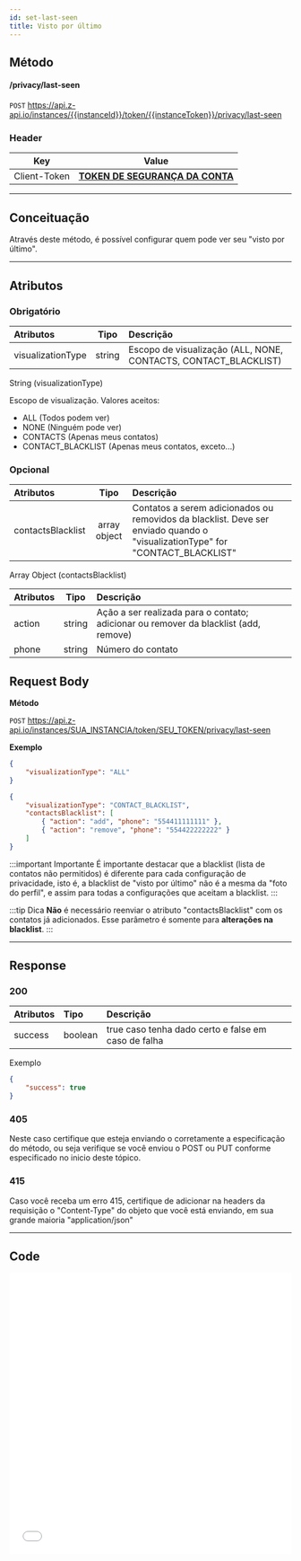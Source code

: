 ```yaml
---
id: set-last-seen
title: Visto por último
---
```


## Método

#### /privacy/last-seen

`POST` https://api.z-api.io/instances/{{instanceId}}/token/{{instanceToken}}/privacy/last-seen

### Header

|      Key       |            Value            |
| :------------: |     :-----------------:     |
|  Client-Token  | **[TOKEN DE SEGURANÇA DA CONTA](../security/client-token)** |
---

## Conceituação

Através deste método, é possível configurar quem pode ver seu "visto por último".

---

## Atributos

### Obrigatório

| Atributos            |  Tipo   | Descrição                                                       |
| :------------------- | :-----: | :-------------------------------------------------------------- |
| visualizationType    | string  | Escopo de visualização (ALL, NONE, CONTACTS, CONTACT_BLACKLIST) |

String (visualizationType)

Escopo de visualização. Valores aceitos:
 - ALL (Todos podem ver)
 - NONE (Ninguém pode ver)
 - CONTACTS (Apenas meus contatos)
 - CONTACT_BLACKLIST (Apenas meus contatos, exceto...)

### Opcional

| Atributos            |  Tipo         | Descrição                                              |
| :------------------- | :-----------: | :----------------------------------------------------- |
| contactsBlacklist    | array object  | Contatos a serem adicionados ou removidos da blacklist. Deve ser enviado quando o "visualizationType" for "CONTACT_BLACKLIST" |

Array Object (contactsBlacklist)

| Atributos |  Tipo   | Descrição                                                                            |
| :-------- | :-----: | :----------------------------------------------------------------------------------- |
| action    | string  | Ação a ser realizada para o contato; adicionar ou remover da blacklist (add, remove) |
| phone     | string  | Número do contato                                                                    |


## Request Body

**Método**

`POST` https://api.z-api.io/instances/SUA_INSTANCIA/token/SEU_TOKEN/privacy/last-seen

**Exemplo**

```json
{
    "visualizationType": "ALL"
}
```

```json
{
    "visualizationType": "CONTACT_BLACKLIST",
    "contactsBlacklist": [
        { "action": "add", "phone": "554411111111" },
        { "action": "remove", "phone": "554422222222" }
    ]
}
```

:::important Importante
É importante destacar que a blacklist (lista de contatos não permitidos) é diferente para cada configuração de privacidade, isto é, a blacklist de "visto por último" não é a mesma da "foto do perfil", e assim para todas a configurações que aceitam a blacklist.
:::

:::tip Dica
**Não** é necessário reenviar o atributo "contactsBlacklist" com os contatos já adicionados. Esse parâmetro é somente para **alterações na blacklist**.
:::

---

## Response

### 200

| Atributos | Tipo    | Descrição                                           |
| :-------- | :------ | :-------------------------------------------------- |
| success   | boolean | true caso tenha dado certo e false em caso de falha |

Exemplo

```json
{
    "success": true
}
```

### 405

Neste caso certifique que esteja enviando o corretamente a especificação do método, ou seja verifique se você enviou o POST ou PUT conforme especificado no inicio deste tópico.

### 415

Caso você receba um erro 415, certifique de adicionar na headers da requisição o "Content-Type" do objeto que você está enviando, em sua grande maioria "application/json"

---

## Code

<iframe src="//api.apiembed.com/?source=https://raw.githubusercontent.com/Z-API/z-api-docs/main/json-examples/privacy-last-seen.json&targets=all" frameborder="0" scrolling="no" width="100%" height="500px" seamless></iframe>
